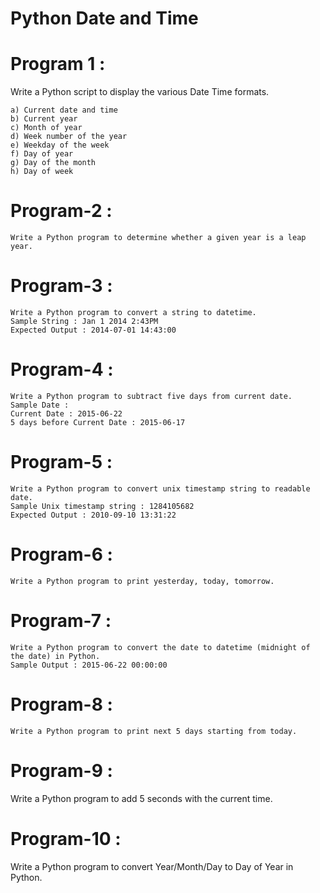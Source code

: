 # Python Date and Time

# Program 1 :
   Write a Python script to display the various Date Time formats.

    a) Current date and time
    b) Current year
    c) Month of year
    d) Week number of the year
    e) Weekday of the week
    f) Day of year
    g) Day of the month
    h) Day of week

# Program-2 : 
    Write a Python program to determine whether a given year is a leap year.

# Program-3 :
    Write a Python program to convert a string to datetime.
    Sample String : Jan 1 2014 2:43PM
    Expected Output : 2014-07-01 14:43:00
  
# Program-4 :
    Write a Python program to subtract five days from current date.
    Sample Date :
    Current Date : 2015-06-22
    5 days before Current Date : 2015-06-17

# Program-5 :  
    Write a Python program to convert unix timestamp string to readable date. 
    Sample Unix timestamp string : 1284105682
    Expected Output : 2010-09-10 13:31:22

# Program-6 : 
    Write a Python program to print yesterday, today, tomorrow.

# Program-7 :
    Write a Python program to convert the date to datetime (midnight of the date) in Python.
    Sample Output : 2015-06-22 00:00:00

# Program-8 :
    Write a Python program to print next 5 days starting from today.

# Program-9 :
  Write a Python program to add 5 seconds with the current time.

# Program-10 :
 Write a Python program to convert Year/Month/Day to Day of Year in Python.